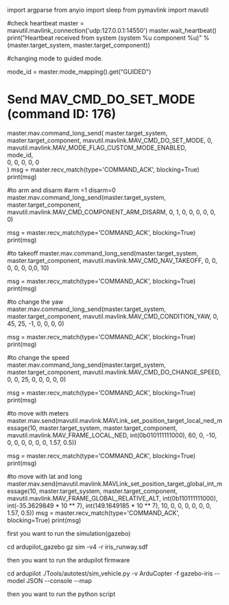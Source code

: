 import argparse
from anyio import sleep
from pymavlink import mavutil

#check heartbeat
master = mavutil.mavlink_connection('udp:127.0.0.1:14550')
master.wait_heartbeat()
print("Heartbeat received from system (system %u component %u)" % (master.target_system, master.target_component))

#changing mode to guided mode.

mode_id = master.mode_mapping().get("GUIDED")

# Send MAV_CMD_DO_SET_MODE (command ID: 176)
master.mav.command_long_send(
    master.target_system,
    master.target_component,
    mavutil.mavlink.MAV_CMD_DO_SET_MODE,
    0,  
    mavutil.mavlink.MAV_MODE_FLAG_CUSTOM_MODE_ENABLED,  
    mode_id,  
    0, 0, 0, 0, 0  
)
msg = master.recv_match(type='COMMAND_ACK', blocking=True)
print(msg)

#to arm and disarm
#arm =1 disarm=0
master.mav.command_long_send(master.target_system, master.target_component,
                                        mavutil.mavlink.MAV_CMD_COMPONENT_ARM_DISARM, 0, 1, 0, 0, 0, 0, 0, 0)

msg = master.recv_match(type='COMMAND_ACK', blocking=True)
print(msg)


#to takeoff
master.mav.command_long_send(master.target_system, master.target_component,
                                        mavutil.mavlink.MAV_CMD_NAV_TAKEOFF, 0, 0, 0, 0, 0, 0,0, 10)

msg = master.recv_match(type='COMMAND_ACK', blocking=True)
print(msg)


#to change the yaw
master.mav.command_long_send(master.target_system, master.target_component,
                                        mavutil.mavlink.MAV_CMD_CONDITION_YAW, 0, 45, 25, -1, 0, 0, 0, 0)

msg = master.recv_match(type='COMMAND_ACK', blocking=True)
print(msg)
  
#to change the speed
master.mav.command_long_send(master.target_system, master.target_component,
                                        mavutil.mavlink.MAV_CMD_DO_CHANGE_SPEED, 0, 0, 25, 0, 0, 0, 0, 0)

msg = master.recv_match(type='COMMAND_ACK', blocking=True)
print(msg)

#to move with meters
master.mav.send(mavutil.mavlink.MAVLink_set_position_target_local_ned_message(10, master.target_system,
                         master.target_component, mavutil.mavlink.MAV_FRAME_LOCAL_NED, int(0b010111111000), 60, 0, -10, 0, 0, 0, 0, 0, 0, 1.57, 0.5))

msg = master.recv_match(type='COMMAND_ACK', blocking=True)
print(msg)

#to move with lat and long
master.mav.send(mavutil.mavlink.MAVLink_set_position_target_global_int_message(10, master.target_system,
                        master.target_component, mavutil.mavlink.MAV_FRAME_GLOBAL_RELATIVE_ALT, int(0b110111111000), int(-35.3629849 * 10 ** 7), int(149.1649185 * 10 ** 7), 10, 0, 0, 0, 0, 0, 0, 1.57, 0.5))
msg = master.recv_match(type='COMMAND_ACK', blocking=True)
print(msg)



first you want to run the simulation(gazebo)

cd ardupilot_gazebo
gz sim -v4 -r iris_runway.sdf


then you want to run the ardupilot firmware

cd ardupilot
./Tools/autotest/sim_vehicle.py -v ArduCopter -f gazebo-iris --model JSON --console --map


then you want to run the python script
